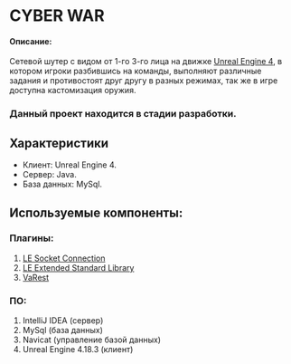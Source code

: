 # CYBER WAR
#### **Описание**:
Cетевой шутер с видом от 1-го 3-го лица на движке [Unreal Engine 4](https://www.unrealengine.com/), в котором игроки разбившись на команды, выполняют различные задания и противостоят друг другу в разных режимах, так же в игре доступна кастомизация оружия.

### Данный проект находится в стадии разработки.

## Характеристики
* Клиент: Unreal Engine 4.
* Сервер: Java.
* База данных: MySql.

## Используемые компоненты:
### Плагины:
1. [LE Socket Connection](https://www.unrealengine.com/marketplace/low-entry-socket-connection "Платный")
2. [LE Extended Standard Library](https://www.unrealengine.com/marketplace/low-entry-extended-standard-library "Бесплатный")
3. [VaRest](https://www.unrealengine.com/marketplace/varest-plugin "Бесплатный")

### ПО:
1. IntelliJ IDEA (сервер)
2. MySql (база данных)
3. Navicat (управление базой данных)
4. Unreal Engine 4.18.3 (клиент)
